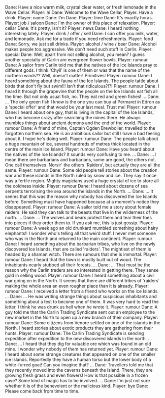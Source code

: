 Dane: Have a nice warm milk, crystal clear water, or fresh lemonade in the Wave Cellar.
Player: hi
Dane: Welcome to the Wave Cellar, Player. Have a drink.
Player: name
Dane: I'm Dane.
Player: time
Dane: It's exactly horas.
Player: job / saloon
Dane: I'm the owner of this place of relaxation.
Player: cellar
Dane: It's pretty, isn't it?
Player: news
Dane: I heard nothing interesting lately.
Player: drink / offer / sell
Dane: I can offer you milk, water, and lemonade. Ask me for a trade if you need refreshments.
Player: food
Dane: Sorry, we just sell drinks.
Player: alcohol / wine / beer
Dane: Alcohol makes people too aggressive. We don't need such stuff in Carlin.
Player: special
Dane: Well, apart from not selling alcohol, you mean? I guess another specialty of Carlin are evergreen flower bowls.
Player: rumour
Dane: A sailor from Carlin told me that the natives of the Ice Islands pray to different gods. I think 'Chyll' is one of them or was that the name of the northern winds?? Well, doesn't matter! Primitives!
Player: rumour
Dane: I heard something about the fauna of the Ice Islands. The people tattle about birds that don't fly but swim!!! Isn't that ridiculous?!?!
Player: rumour
Dane: I heard it through the grapevine that the people on the Ice Islands eat fish all the time. But not only usual fish, no. They eat red and green fishes! ...
Dane: ... The only green fish I know is the one you can buy at Permaret in Edron as a 'special offer' and that would be your last meal. Trust me!
Player: rumour
Dane: I heard about one guy, that is living in the capital of the Ice Islands, who has become crazy after searching the mines there. He always mumbles things about ancient demons and the end of the world.
Player: rumour
Dane: A friend of mine, Captain Ogden Brewboiler, travelled to the forgotten northern sea. He is an ambitious sailor but still I have a bad feeling about it. I hope he's doing well.
Player: rumour
Dane: The people talk about a huge mountain of ice, several hundreds of metres thick located in the centre of the main Ice Island.
Player: rumour
Dane: Have you heard about the natives of the Ice Islands? It sounds very confusing to me. ...
Dane: ... I mean there are barbarians and barbarians, some are good, the others not. One call themselves 'Norsir' the others 'Raiders', but actually they are all the same.
Player: rumour
Dane: Some old people tell stories about the creation war and these islands in the North ruled by snow and ice. They say it once was a fertile region. Mighty magicians used a huge crystal of ice to store all the coldness inside.
Player: rumour
Dane: I heard about dozens of sea serpents terrorising the sea around the islands in the North. ...
Dane: ... It seems that this was the reason why nobody has discovered the Ice Islands before. Something must have happened because at a moment's notice they disappeared.
Player: rumour
Dane: A sailor told me a story about female raiders. He said they can talk to the beasts that live in the wilderness of the north. ...
Dane: ... The wolves and bears protect them and tear their foes into pieces if they order them to. If you ask me, this is just gossip.
Player: rumour
Dane: A week ago an old drunkard mumbled something about hairy elephants!! I wonder who's telling all that weird stuff. I never met someone who was in the North and returned to the main continent.
Player: rumour
Dane: I heard something about the barbarian tribes, who live on the newly discovered Ice Islands, that are called 'raiders'. The mightiest of them is headed by a shaman witch. There are rumours that she is immortal.
Player: rumour
Dane: I heard that the town is mostly built out of wood. The inhabitants nearly stubbed all their forests. ...
Dane: ... That must be the reason why the Carlin traders are so interested in getting there. They sense gold in selling wood.
Player: rumour
Dane: I heard something about a civil war going on in the North. It seems that there are different tribes of 'raiders' making the whole area an even rougher place than it is already.
Player: rumour
Dane: I received a letter from a friend who works on the Ice Islands. ...
Dane: ... He was writing strange things about suspicious inhabitants and something about a test to become one of them. It was very hard to read the letter, I think he was drunk as hell when he wrote it.
Player: rumour
Dane: A guy told me that the Carlin Trading Syndicate sent out an employee to the new market in the North to open up a new branch of their company.
Player: rumour
Dane: Some citizens from Venore settled on one of the islands in the North. I heard stories about exotic products they are gathering from their hunts.
Player: rumour
Dane: The Carlin Trading Syndicate is sending expedition after expedition to the new discovered islands in the north. ...
Dane: ... I heard that they dig for valuable ore which was found in an old mine. I wonder why nobody of them has returned yet.
Player: rumour
Dane: I heard about some strange creatures that appeared on one of the smaller ice islands. Reportedly they have a human torso but the lower body of a white-furred goat! Can you imagine that? ...
Dane: Travellers told me that they recently moved into the caverns beneath the island. There, they are growing fresh grass and even flowers! How is that possible in a frozen cave? Some kind of magic has to be involved. ...
Dane: I'm just not sure whether it is of the benevolent or the malicious kind.
Player: bye
Dane: Please come back from time to time.